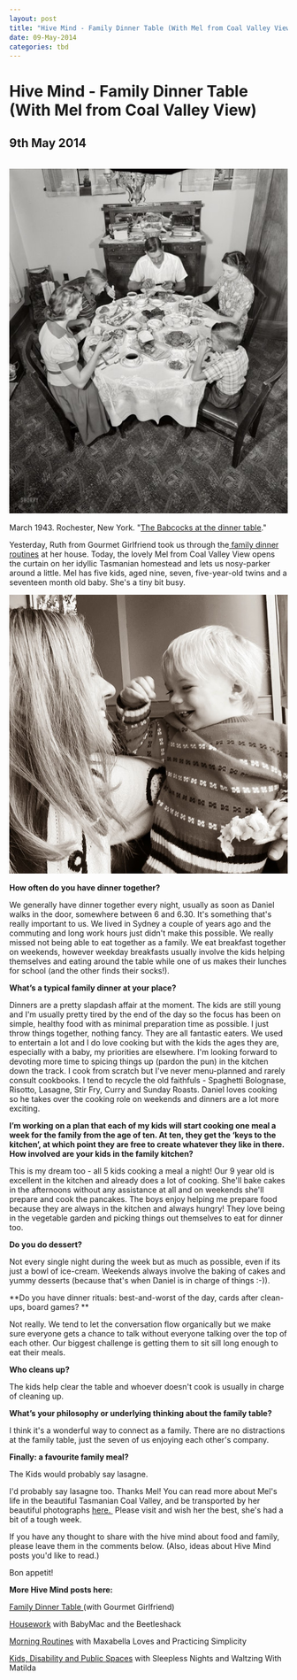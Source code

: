 ```yaml
---
layout: post
title: "Hive Mind - Family Dinner Table (With Mel from Coal Valley View)"
date: 09-May-2014
categories: tbd
---
```


# Hive Mind - Family Dinner Table (With Mel from Coal Valley View)

## 9th May 2014

 <img class="photo-horiz" src="/images/2014/05/SHORPY_8d27703a.preview.jpg" />

March 1943. Rochester,   New York. "<a href="http://www.shorpy.com/node/14792">The Babcocks at the dinner table</a>."

Yesterday, Ruth from Gourmet Girlfriend took us through the<a href="http://mogantosh.com/hive-mind-the-family-dinner-table/"> family dinner routines</a> at her house. Today, the lovely Mel from Coal Valley View opens the curtain on her idyllic Tasmanian homestead and lets us nosy-parker around a little. Mel has five kids, aged nine, seven, five-year-old twins and a seventeen month old baby. She's a tiny bit busy.

<img class="photo-horiz" src="/images/2014/05/IMG_3058.jpg" />

**How often do you have dinner together?**

We generally have dinner together every night, usually as soon as Daniel walks in the door, somewhere between 6 and 6.30. It's something that's really important to us. We lived in Sydney a couple of years ago and the commuting and long work hours just didn't make this possible. We really missed not being able to eat together as a family. We eat breakfast together on weekends, however weekday breakfasts usually involve the kids helping themselves and eating around the table while one of us makes their lunches for school (and the other finds their socks!).

**What’s a typical family dinner at your place?**

Dinners are a pretty slapdash affair at the moment. The kids are still young and I'm usually pretty tired by the end of the day so the focus has been on simple, healthy food with as minimal preparation time as possible. I just throw things together, nothing fancy. They are all fantastic eaters. We used to entertain a lot and I do love cooking but with the kids the ages they are, especially with a baby, my priorities are elsewhere. I'm looking forward to devoting more time to spicing things up (pardon the pun) in the kitchen down the track. I cook from scratch but I've never menu-planned and rarely consult cookbooks. I tend to recycle the old faithfuls - Spaghetti Bolognase, Risotto, Lasagne, Stir Fry, Curry and Sunday Roasts. Daniel loves cooking so he takes over the cooking role on weekends and dinners are a lot more exciting.

**I’m working on a plan that each of my kids will start cooking one meal a week for the family from the age of ten. At ten, they get the ‘keys to the kitchen’, at which point they are free to create whatever they like in there. How involved are your kids in the family kitchen?**

This is my dream too - all 5 kids cooking a meal a night! Our 9 year old is excellent in the kitchen and already does a lot of cooking. She'll bake cakes in the afternoons without any assistance at all and on weekends she'll prepare and cook the pancakes. The boys enjoy helping me prepare food because they are always in the kitchen and always hungry! They love being in the vegetable garden and picking things out themselves to eat for dinner too.

**Do you do dessert?**

Not every single night during the week but as much as possible, even if its just a bowl of ice-cream. Weekends always involve the baking of cakes and yummy desserts (because that's when Daniel is in charge of things :-)).

**Do you have dinner rituals: best-and-worst of the day, cards after clean-ups, board games? **

Not really. We tend to let the conversation flow organically but we make sure everyone gets a chance to talk without everyone talking over the top of each other. Our biggest challenge is getting them to sit sill long enough to eat their meals.

**Who cleans up?**

The kids help clear the table and whoever doesn't cook is usually in charge of cleaning up.

**What’s your philosophy or underlying thinking about the family table?**

I think it's a wonderful way to connect as a family. There are no distractions at the family table, just the seven of us enjoying each other's company.

**Finally: a favourite family meal?**

The Kids would probably say lasagne.

I'd probably say lasagne too. Thanks Mel! You can read more about Mel's life in the beautiful Tasmanian Coal Valley, and be transported by her beautiful photographs <a href="http://coalvalleyview.blogspot.com.au/">here. </a> Please visit and wish her the best, she's had a bit of a tough week.

If you have any thought to share with the hive mind about food and family, please leave them in the comments below. (Also, ideas about Hive Mind posts you'd like to read.)

Bon appetit!

**More Hive Mind posts here:**

<a href="http://mogantosh.com/hive-mind-the-family-dinner-table/">Family Dinner Table </a>(with Gourmet Girlfriend)

<a href="http://mogantosh.com/hive-mind-housework/">Housework</a> with BabyMac and the Beetleshack

<a href="http://mogantosh.com/?p=328">Morning Routines</a> with Maxabella Loves and Practicing Simplicity

<a href="http://mogantosh.com/hive-mind-kids-disability-and-public-spaces/">Kids, Disability and Public Spaces</a> with Sleepless Nights and Waltzing With Matilda

